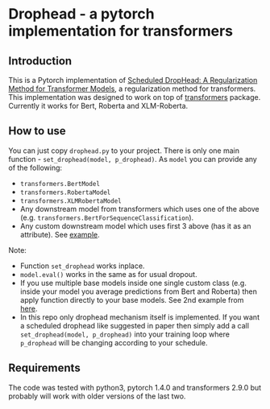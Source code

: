 # Drophead - a pytorch implementation for transformers

## Introduction
This is a Pytorch implementation of [Scheduled DropHead: A Regularization Method for Transformer Models](https://arxiv.org/pdf/2004.13342.pdf), a regularization method for transformers. This implementation was designed to work on top of [transformers](https://github.com/huggingface/transformers) package. Currently it works for Bert, Roberta and XLM-Roberta.

## How to use
You can just copy `drophead.py` to your project.
There is only one main function - `set_drophead(model, p_drophead)`. As `model` you can provide any of the following:
* `transformers.BertModel`
* `transformers.RobertaModel`
* `transformers.XLMRobertaModel`
* Any downstream model from transformers which uses one of the above (e.g. `transformers.BertForSequenceClassification`).
* Any custom downstream model which uses first 3 above (has it as an attribute). See [example](https://github.com/kirill-kravtsov/drophead-pytorch/blob/master/example.ipynb).

Note:
* Function `set_drophead` works inplace.
* `model.eval()` works in the same as for usual dropout.
* If you use multiple base models inside one single custom class (e.g. inside your model you average predictions from Bert and Roberta) then apply function directly to your base models. See 2nd example from [here](https://github.com/kirill-kravtsov/drophead-pytorch/blob/master/example.ipynb).
* In this repo only drophead mechanism itself is implemented. If you want a scheduled drophead like suggested in paper then simply add a call `set_drophead(model, p_drophead)` into your training loop where `p_drophead` will be changing according to your schedule.

## Requirements
The code was tested with python3, pytorch 1.4.0 and transformers 2.9.0 but probably will work with older versions of the last two.
